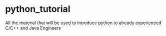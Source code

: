 # python_tutorial
All the material that will be used to introduce python to already experienced C/C++ and Java Engineers
